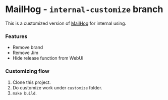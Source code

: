 MailHog - `internal-customize` branch
=========

This is a customized version of [MailHog](https://github.com/mailhog/MailHog) for internal using.


### Features
* Remove brand
* Remove Jim
* Hide release function from WebUI

### Customizing flow
1. Clone this project.
2. Do customize work under `customize` folder.
3. `make build`.
